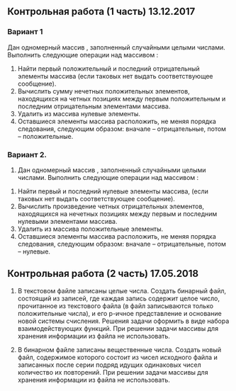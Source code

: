 ## Контрольная работа (1 часть) 13.12.2017 

### Вариант 1

Дан одномерный массив  , заполненный случайными целыми числами. Выполнить следующие операции над массивом  :
1. Найти первый положительный и последний отрицательный элементы массива (если таковых нет выдать соответствующее сообщение).
2. Вычислить сумму нечетных положительных элементов, находящихся на четных позициях между первым положительным и последним отрицательным элементами массива.
3. Удалить из массива нулевые элементы.
4. Оставшиеся элементы массива расположить, не меняя порядка следования, следующим образом: вначале – отрицательные, потом – положительные.

### Вариант 2.

1) Дан одномерный массив  , заполненный случайными целыми числами. Выполнить следующие операции над массивом  :
1. Найти первый и последний нулевые элементы массива, (если таковых нет выдать соответствующее сообщение).
2. Вычислить произведение четных отрицательных элементов, находящихся на нечетных позициях между первым и последним нулевыми элементами массива.
3. Удалить из массива положительные элементы.
4. Оставшиеся элементы массива расположить, не меняя порядка следования, следующим образом: вначале – отрицательные, потом – нулевые.

## Контрольная работа (2 часть) 17.05.2018

1. В текстовом файле записаны целые числа. Создать бинарный файл, состоящий из записей, где каждая запись содержит целое число, прочитанное из текстового файла (в файл записываются только положительные числа), и его p-ичное представление и основание новой системы счисления. Решения задачи оформить в виде набора взаимодействующих функций. При решении задачи массивы для хранения информации из файла не использовать.

2.	В бинарном файле записаны вещественные числа. Создать новый файл, содержимое которого состоит из чисел исходного файла и записанных после серии подряд идущих одинаковых чисел количество их повторений. При решении задачи массивы для хранения информации из файла не использовать.
